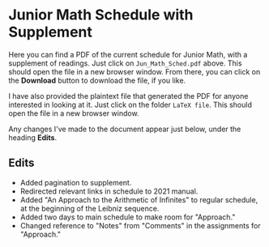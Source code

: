# Junior Math Schedule with Supplement

Here you can find a PDF of the current schedule for Junior Math, 
with a supplement of readings. Just click on `Jun_Math_Sched.pdf`
above. This should open the file in a new browser window. From
there, you can click on
the **Download** button to download the file, if you like.

I have also provided the plaintext file that generated the PDF
for anyone interested in looking at it. Just click on the folder
`LaTeX file`. This should open the file in a new browser window. 

Any changes I've made to the document appear just below, under the heading **Edits**. 

## Edits
- Added pagination to supplement.
- Redirected relevant links in schedule to 2021 manual.
- Added "An Approach to the Arithmetic of Infinites" to regular schedule,
at the beginning of the Leibniz sequence.
- Added two days to main schedule to make room for "Approach."
- Changed reference to "Notes" from "Comments" in the assignments for "Approach."
